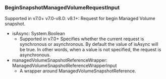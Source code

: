 ### BeginSnapshotManagedVolumeRequestInput
Supported in v7.0+
  v7.0-v8.0: 
  v8.1+: Request for begin Managed Volume snapshot.

- isAsync: System.Boolean
  - Supported in v7.0+
      Specifies whether the current request is synchronous or asynchronous. By default the value of isAsync will be true. In other words, when a value is not specified, the request is asynchronous.
- managedVolumeSnapshotReferenceWrapper: ManagedVolumeSnapshotReferenceWrapperInput
  - A wrapper around ManagedVolumeSnapshotReference.
